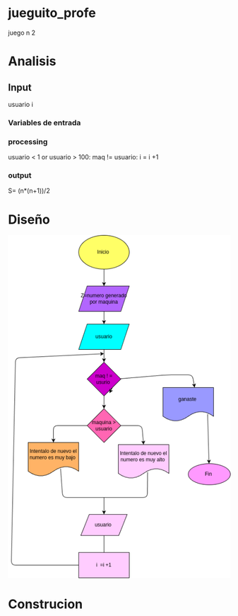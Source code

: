 # jueguito_profe
juego n 2

# Analisis


## Input

usuario
i

### Variables de entrada

### processing

usuario < 1 or usuario > 100:
maq != usuario:
i = i +1

### output
S= (n*(n+1))/2
# Diseño
![Diagrama de flugo](driagrama.png "Diagrama de flujo")

# Construcion